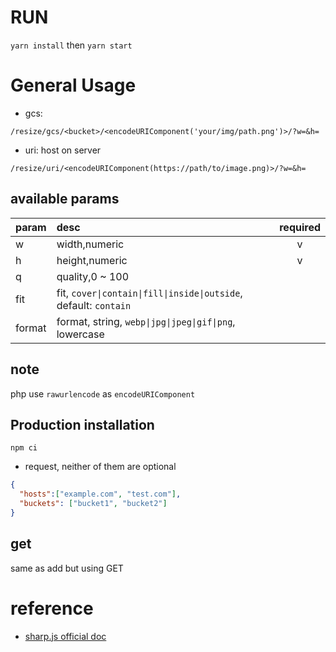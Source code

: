 # RUN
`yarn install` then `yarn start`

# General Usage
* gcs:
```
/resize/gcs/<bucket>/<encodeURIComponent('your/img/path.png')>/?w=&h=
```
* uri: host on server
```
/resize/uri/<encodeURIComponent(https://path/to/image.png)>/?w=&h=
```

## available params
| param  | desc                                                             | required |
| :----- | :--------------------------------------------------------------- | :------: |
| w      | width,numeric                                                    |    v     |
| h      | height,numeric                                                   |    v     |
| q      | quality,0 ~ 100                                                  |          |
| fit    | fit, `cover\|contain\|fill\|inside\|outside`, default: `contain` |          |
| format | format, string, `webp\|jpg\|jpeg\|gif\|png`, lowercase           |          |

## note
php use `rawurlencode` as `encodeURIComponent`

## Production installation
`npm ci`

* request, neither of them are optional
```json
{
  "hosts":["example.com", "test.com"],
  "buckets": ["bucket1", "bucket2"]
}
```
## get
same as add but using GET

# reference
* [sharp.js official doc](https://sharp.pixelplumbing.com/)
